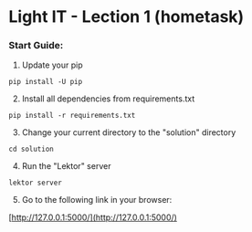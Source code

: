 # Light IT - Lection 1 (hometask)

### Start Guide:

1. Update your pip
```
pip install -U pip
```

2. Install all dependencies from requirements.txt
```
pip install -r requirements.txt
```

3. Change your current directory to the "solution" directory

```
cd solution
```

4. Run the "Lektor" server
```
lektor server
```

5. Go to the following link in your browser:

[http://127.0.0.1:5000/](http://127.0.0.1:5000/)
